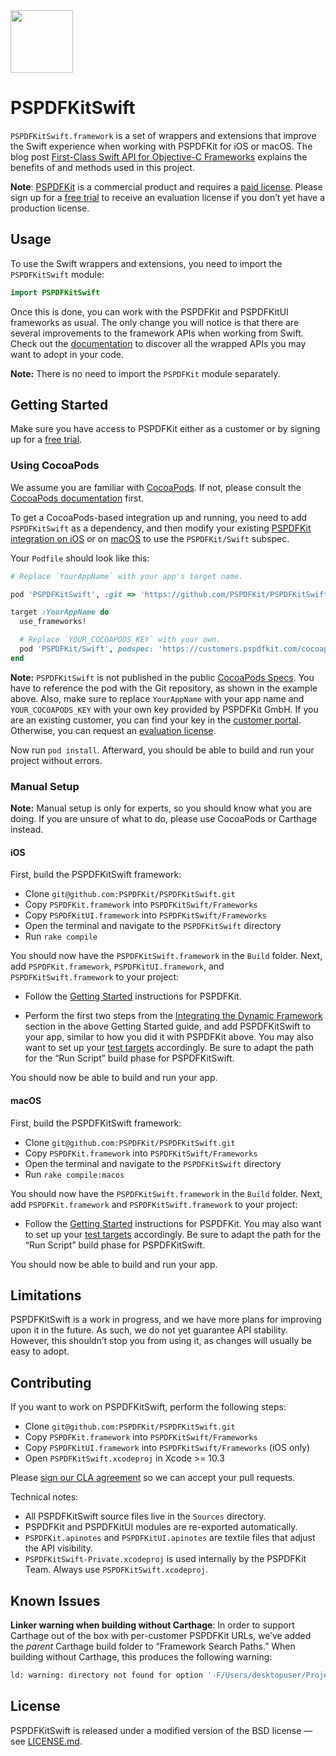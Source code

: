 <img src="art/pspdfkit-swift.png" width="100">

# PSPDFKitSwift

`PSPDFKitSwift.framework` is a set of wrappers and extensions that improve the Swift experience when working with PSPDFKit for iOS or macOS. The blog post [First-Class Swift API for Objective-C Frameworks](https://pspdfkit.com/blog/2018/first-class-swift-api-for-objective-c-frameworks/) explains the benefits of and methods used in this project.

**Note**: [PSPDFKit](https://pspdfkit.com/pdf-sdk/) is a commercial product and requires a [paid license](https://pspdfkit.com/sales/). Please sign up for a [free trial](http://pspdfkit.com/try) to receive an evaluation license if you don’t yet have a production license.

## Usage

To use the Swift wrappers and extensions, you need to import the `PSPDFKitSwift` module:

```swift
import PSPDFKitSwift
```

Once this is done, you can work with the PSPDFKit and PSPDFKitUI frameworks as usual. The only change you will notice is that there are several improvements to the framework APIs when working from Swift. Check out the [documentation](./docs) to discover all the wrapped APIs you may want to adopt in your code.

**Note:** There is no need to import the `PSPDFKit` module separately.

## Getting Started

Make sure you have access to PSPDFKit either as a customer or by signing up for a [free trial](https://pspdfkit.com/try/).

### Using CocoaPods

We assume you are familiar with [CocoaPods](https://cocoapods.org). If not, please consult the [CocoaPods documentation](https://guides.cocoapods.org/) first. 

To get a CocoaPods-based integration up and running, you need to add `PSPDFKitSwift` as a dependency, and then modify your existing [PSPDFKit integration on iOS](https://pspdfkit.com/guides/ios/current/getting-started/using-cocoapods/) or on [macOS](https://pspdfkit.com/guides/macos/current/getting-started/using-cocoapods/) to use the `PSPDFKit/Swift` subspec.

Your `Podfile` should look like this:

```ruby
# Replace `YourAppName` with your app's target name.

pod 'PSPDFKitSwift', :git => 'https://github.com/PSPDFKit/PSPDFKitSwift.git', :tag => '1.1.4'

target :YourAppName do
  use_frameworks!

  # Replace `YOUR_COCOAPODS_KEY` with your own.
  pod 'PSPDFKit/Swift', podspec: 'https://customers.pspdfkit.com/cocoapods/YOUR_COCOAPODS_KEY/latest.podspec'
end
```

**Note:** `PSPDFKitSwift` is not published in the public [CocoaPods Specs](https://github.com/CocoaPods/Specs). You have to reference the pod with the Git repository, as shown in the example above. Also, make sure to replace `YourAppName` with your app name and `YOUR_COCOAPODS_KEY` with your own key provided by PSPDFKit GmbH. If you are an existing customer, you can find your key in the [customer portal](https://customers.pspdfkit.com/). Otherwise, you can request an [evaluation license](https://pspdfkit.com/try/).

Now run `pod install`. Afterward, you should be able to build and run your project without errors.

### Manual Setup

**Note:** Manual setup is only for experts, so you should know what you are doing. If you are unsure of what to do, please use CocoaPods or Carthage instead.

#### iOS

First, build the PSPDFKitSwift framework:

* Clone `git@github.com:PSPDFKit/PSPDFKitSwift.git`
* Copy `PSPDFKit.framework` into `PSPDFKitSwift/Frameworks`
* Copy `PSPDFKitUI.framework` into `PSPDFKitSwift/Frameworks`
* Open the terminal and navigate to the `PSPDFKitSwift` directory
* Run `rake compile`

You should now have the `PSPDFKitSwift.framework` in the `Build` folder. Next, add `PSPDFKit.framework`, `PSPDFKitUI.framework`, and `PSPDFKitSwift.framework` to your project:

* Follow the [Getting Started](https://pspdfkit.com/guides/ios/current/getting-started/integrating-pspdfkit/) instructions for PSPDFKit.

* Perform the first two steps from the [Integrating the Dynamic Framework](https://pspdfkit.com/guides/ios/current/getting-started/integrating-pspdfkit/#toc_integrating-the-dynamic-framework) section in the above Getting Started guide, and add PSPDFKitSwift to your app, similar to how you did it with PSPDFKit above. You may also want to set up your [test targets](https://pspdfkit.com/guides/ios/current/getting-started/integrating-pspdfkit/#toc_test-targets) accordingly. Be sure to adapt the path for the “Run Script” build phase for PSPDFKitSwift.

You should now be able to build and run your app.

#### macOS

First, build the PSPDFKitSwift framework:

* Clone `git@github.com:PSPDFKit/PSPDFKitSwift.git`
* Copy `PSPDFKit.framework` into `PSPDFKitSwift/Frameworks`
* Open the terminal and navigate to the `PSPDFKitSwift` directory
* Run `rake compile:macos`

You should now have the `PSPDFKitSwift.framework` in the `Build` folder. Next, add `PSPDFKit.framework` and `PSPDFKitSwift.framework` to your project:

* Follow the [Getting Started](https://pspdfkit.com/guides/macos/current/getting-started/integrating-pspdfkit/) instructions for PSPDFKit. You may also want to set up your [test targets](https://pspdfkit.com/guides/ios/current/getting-started/integrating-pspdfkit/#toc_test-targets) accordingly. Be sure to adapt the path for the “Run Script” build phase for PSPDFKitSwift.

You should now be able to build and run your app.

## Limitations

PSPDFKitSwift is a work in progress, and we have more plans for improving upon it in the future. As such, we do not yet guarantee API stability. However, this shouldn’t stop you from using it, as changes will usually be easy to adopt.

## Contributing

If you want to work on PSPDFKitSwift, perform the following steps:

* Clone `git@github.com:PSPDFKit/PSPDFKitSwift.git`
* Copy `PSPDFKit.framework` into `PSPDFKitSwift/Frameworks`
* Copy `PSPDFKitUI.framework` into `PSPDFKitSwift/Frameworks` (iOS only)
* Open `PSPDFKitSwift.xcodeproj` in Xcode >= 10.3

Please [sign our CLA agreement](https://pspdfkit.com/guides/web/current/miscellaneous/contributing/) so we can accept your pull requests.

Technical notes:

* All PSPDFKitSwift source files live in the `Sources` directory.
* PSPDFKit and PSPDFKitUI modules are re-exported automatically.
* `PSPDFKit.apinotes` and `PSPDFKitUI.apinotes` are textile files that adjust the API visibility.
* `PSPDFKitSwift-Private.xcodeproj` is used internally by the PSPDFKit Team. Always use `PSPDFKitSwift.xcodeproj`.

## Known Issues

**Linker warning when building without Carthage**: In order to support Carthage out of the box with per-customer PSPDFKit URLs, we’ve added the _parent_ Carthage build folder to “Framework Search Paths.” When building without Carthage, this produces the following warning:

```sh
ld: warning: directory not found for option '-F/Users/desktopuser/Projects/PSPDFKit/PSPDFKitSwift/../../../Carthage/Build/iOS'
```

## License

PSPDFKitSwift is released under a modified version of the BSD license — see [LICENSE.md](LICENSE.md).
